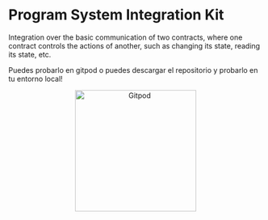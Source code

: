 # Program System Integration Kit

Integration over the basic communication of two contracts, where one contract controls the actions of another, such as changing its state, reading its state, etc.

Puedes probarlo en gitpod o puedes descargar el repositorio y probarlo en tu entorno local!

<p align="center">
  <a href="https://github.com/Vara-Lab/traffic-light-integration.git" target="_blank">
    <img src="https://gitpod.io/button/open-in-gitpod.svg" width="240" alt="Gitpod">
  </a>
</p>